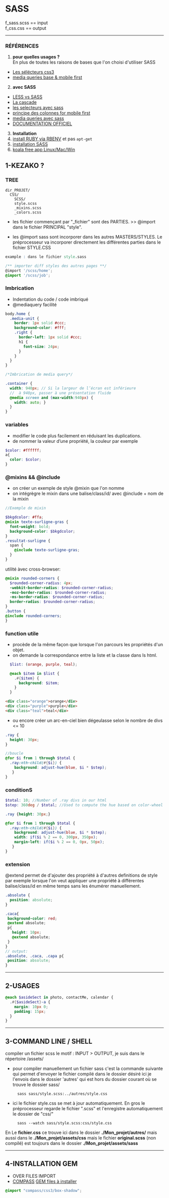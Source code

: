 # SASS

f_sass.scss == input <br />
f_css.css == output

---

### RÉFÉRENCES
1.  **pour quelles usages ?**<br />
En plus de toutes les raisons de bases que l'on choisi d'utiliser SASS
  * [Les sélécteurs css3](https://webdesign.tutsplus.com/tutorials/a-simple-responsive-grid-made-even-better-with-sass--cms-21540)
  * [media queries base & mobile first](https://css-tricks.com/snippets/css/media-queries-for-standard-devices/)
2.  **avec SASS**<br />
  * [LESS vs SASS](https://blog.webnet.fr/less-versus-sass/)
  * [La cascade](https://la-cascade.io/se-lancer-dans-sass/)
  * [les selecteurs avec sass](http://blog.teamtreehouse.com/sass-tip-double-ampersand-selector)
  * [principe des colonnes for mobile first](http://inspirationalpixels.com/tutorials/grid-system-with-sass)
  * [media queries avec sass](https://webdesign.tutsplus.com/tutorials/a-simple-responsive-grid-made-even-better-with-sass--cms-21540)
  * [DOCUMENTATION OFFICIEL](http://sass-lang.com/documentation/file.SASS_REFERENCE.html )
3.  **Installation**<br />
  1. [install RUBY via RBENV](https://github.com/rbenv/ruby-build ) et pas `apt-get`
  2. [installation SASS](http://sass-lang.com/install)
  3. [koala free app Linux/Mac/Win ](http://koala-app.com/)

## 1-KEZAKO ?
### TREE
```
dir_PROJET/
  CSS/
    SCSS/
    style.scss
    _mixins.scss
    _colors.scss
```
* les fichier commençant par "\_fichier" sont des PARTIES. >> @import dans le fichier PRINCIPAL "style".

* les @import sass sont incorporer dans les autres MASTERS/STYLES. Le préprocesseur va incorporer directement les différentes parties dans le fichier STYLE.CSS

```scss
example : dans le fichier style.sass

/** importer diff styles des autres pages **/
@import '/scss/home';
@import '/scss/job';
```

### Imbrication
* Indentation du code / code imbriqué
* @mediaquery facilité

```scss
body.home {
  .media-unit {
    border: 1px solid #ccc;
    background-color: #fff;
    .right {
      border-left: 1px solid #ccc;
      h1 {
        font-size: 24px;
      }
    }
  }
}

/*Imbrication de media query*/

.container {
  width: 940px; // Si la largeur de l’écran est inférieure
  //  à 940px, passer à une présentation fluide
  @media screen and (max-width:940px) {
    width: auto; }
  }
}
```

### variables
* modifier le code plus facilement en réduisant les duplications.
* de nommer la valeur d’une propriété, la couleur par exemple

```scss
$color: #ffffff;
a{
  color: $color;
}
```

### @mixins && @include
* on créer un exemple de style @mixin que l'on nomme
* on intégrègre le mixin dans une balise/class/id/ avec @include + nom de la mixin

```scss
//Exemple de mixin

$bkgdcolor: #ffa;
@mixin texte-surligne-gras {
  font-weight: bold;
  background-color: $bkgdcolor;
}
.resultat-surligne {
  span {
    @include texte-surligne-gras;
  }
}
```
utilité àvec cross-browser:
```scss
@mixin rounded-corners {
  $rounded-corner-radius: 4px;
  -webkit-border-radius: $rounded-corner-radius;
  -moz-border-radius: $rounded-corner-radius;
  -ms-border-radius: $rounded-corner-radius;
  border-radius: $rounded-corner-radius;
}
.button {
@include rounded-corners;
}
```

### function utile
* procède de la même façon que lorsque l'on parcours les propriétés d'un objet.
* on demande la correspondance entre la liste et la classe dans ls html.

```scss
  $list: (orange, purple, teal);

  @each $item in $list {
    .#{$item} {
      background: $item;
    }
  }
```
```html
<div class="orange">orange</div>
<div class="purple">purple</div>
<div class="teal">teal</div>
```
* ou encore créer un arc-en-ciel bien dégeulasse selon le nombre de divs <= 10

```scss
.ray {
  height: 30px;
}

//boucle
@for $i from 1 through $total {
  .ray:nth-child(#{$i}) {
    background: adjust-hue(blue, $i * $step);
   }
}
```
### conditionS

```scss
$total: 10; //Number of .ray divs in our html
$step: 360deg / $total; //Used to compute the hue based on color-wheel

.ray {height: 30px;}

@for $i from 1 through $total {
  .ray:nth-child(#{$i}) {
    background: adjust-hue(blue, $i * $step);
    width: if($i % 2 == 0, 300px, 350px);
	margin-left: if($i % 2 == 0, 0px, 50px);
   }
}
```
### extension
 \@extend permet de d'ajouter des propriété à d'autres definitions de style par exemple lorsque l'on veut appliquer une propriété à différentes balise/class/id en même temps sans les énumérer manuellement.

 ```scss
 .absolute {
   position: absolute;
}

.caca{
  background-color: red;
  @extend absolute;
  p{
    height: 10px;
    @extend absolute;
  }
}
// output:
.absolute, .caca, .capa p{
  position: absolute;
}
```
----
## 2-USAGES
```scss
@each $asideSect in photo, contactMe, calendar {
  .#{$asideSect}-a {
    margin: 10px 0;
    padding: 15px;
  }
}
```

----
## 3-COMMAND LINE / SHELL
compiler un fichier scss le motif : INPUT > OUTPUT, je suis dans le répertoire /assets/
- pour compiler manuellement un fichier sass c'est la commande suivante qui permet d'envoyer le fichier compilé dans le dossier désiré ici je l'envois dans le dossier 'autres' qui est hors du dossier courant où se trouve le dossier sass/
  ``` shell
    sass sass/style.scss:../autres/style.css  
  ```
- ici le fichier style.css se met à jour automatiquement. En gros le préprocesseur regarde le fichier ".scss" et l'enregistre automatiquement le dossier de "css/"
  ``` shell
    sass --watch sass/style.scss:css/style.css  
  ```
En Le **fichier.css** ce trouve ici dans le dossier **./Mon_projet/autres/** mais aussi dans le **./Mon_projet/assets/css** mais le fichier **original.scss** (non compilé) est toujours dans le dossier  **./Mon_projet/assets/sass**

---

## 4-INSTALLATION GEM
- OVER FILES IMPORT
- [COMPASS](http://compass-style.org/reference/compass/css3/box_shadow/)
[GEM files à installer]()
```scss
@import "compass/css3/box-shadow";

```

